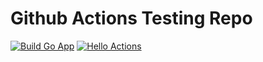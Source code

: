 # Github Actions Testing Repo
[![Build Go App](https://github.com/sonadztux/github-actions-testing/actions/workflows/build-go.yaml/badge.svg)](https://github.com/sonadztux/github-actions-testing/actions/workflows/build-go.yaml) [![Hello Actions](https://github.com/sonadztux/github-actions-testing/actions/workflows/hello.yaml/badge.svg)](https://github.com/sonadztux/github-actions-testing/actions/workflows/hello.yaml)
